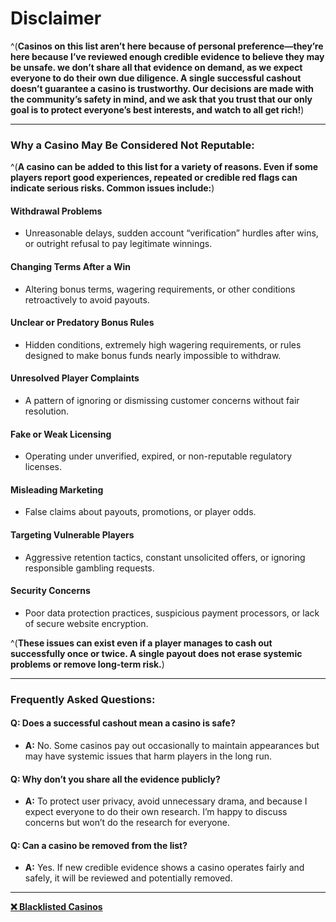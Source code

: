 # Disclaimer  
^(**Casinos on this list aren’t here because of personal preference—they’re here because I’ve reviewed enough credible evidence to believe they may be unsafe. we don’t share all that evidence on demand, as we expect everyone to do their own due diligence. A single successful cashout doesn’t guarantee a casino is trustworthy. Our decisions are made with the community’s safety in mind, and we ask that you trust that our only goal is to protect everyone’s best interests, and watch to all get rich!**)        
  
---      
      
### Why a Casino May Be Considered Not Reputable:  
^(**A casino can be added to this list for a variety of reasons. Even if some players report good experiences, repeated or credible red flags can indicate serious risks. Common issues include:**) 
  
#### Withdrawal Problems  
- Unreasonable delays, sudden account “verification” hurdles after wins, or outright refusal to pay legitimate winnings.  
  
#### Changing Terms After a Win  
- Altering bonus terms, wagering requirements, or other conditions retroactively to avoid payouts. 
   
#### Unclear or Predatory Bonus Rules  
- Hidden conditions, extremely high wagering requirements, or rules designed to make bonus funds nearly impossible to withdraw.  
  
#### Unresolved Player Complaints
- A pattern of ignoring or dismissing customer concerns without fair resolution.  
  
#### Fake or Weak Licensing  
- Operating under unverified, expired, or non-reputable regulatory licenses.  
  
#### Misleading Marketing  
- False claims about payouts, promotions, or player odds.  
  
#### Targeting Vulnerable Players  
- Aggressive retention tactics, constant unsolicited offers, or ignoring responsible gambling requests.  
  
#### Security Concerns  
- Poor data protection practices, suspicious payment processors, or lack of secure website encryption.  
  
^(**These issues can exist even if a player manages to cash out successfully once or twice. A single payout does not erase systemic problems or remove long-term risk.**)  
    
---      
      
### Frequently Asked Questions:  
#### Q: Does a successful cashout mean a casino is safe?    
- **A:** No. Some casinos pay out occasionally to maintain appearances but may have systemic issues that harm players in the long run.  

#### Q: Why don’t you share all the evidence publicly?        
- **A:** To protect user privacy, avoid unnecessary drama, and because I expect everyone to do their own research. I’m happy to discuss concerns but won’t do the research for everyone.  
  
#### Q: Can a casino be removed from the list?  
- **A:** Yes. If new credible evidence shows a casino operates fairly and safely, it will be reviewed and potentially removed.    
    
---    
    
**[❌️ Blacklisted Casinos](https://www.reddit.com/r/CasinoFreebies/wiki/blacklisted_casinos/the_list)**